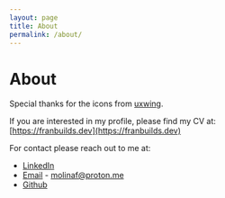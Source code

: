 ```yaml
---
layout: page
title: About
permalink: /about/
---
```

# About
Special thanks for the icons from [uxwing](https://uxwing.com/).

If you are interested in my profile, please find my CV at: [https://franbuilds.dev](https://franbuilds.dev)

For contact please reach out to me at: 
* [LinkedIn](https://www.linkedin.com/in/molinajimenez/)
* [Email](mailto:molinaf@proton.me) - molinaf@proton.me
* [Github](https://github.com/AngryR4v3n)